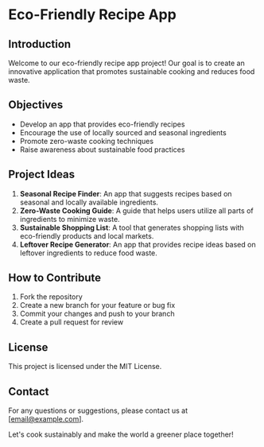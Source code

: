 # Eco-Friendly Recipe App

## Introduction
Welcome to our eco-friendly recipe app project! Our goal is to create an innovative application that promotes sustainable cooking and reduces food waste.

## Objectives
- Develop an app that provides eco-friendly recipes
- Encourage the use of locally sourced and seasonal ingredients
- Promote zero-waste cooking techniques
- Raise awareness about sustainable food practices

## Project Ideas
1. **Seasonal Recipe Finder**: An app that suggests recipes based on seasonal and locally available ingredients.
2. **Zero-Waste Cooking Guide**: A guide that helps users utilize all parts of ingredients to minimize waste.
3. **Sustainable Shopping List**: A tool that generates shopping lists with eco-friendly products and local markets.
4. **Leftover Recipe Generator**: An app that provides recipe ideas based on leftover ingredients to reduce food waste.

## How to Contribute
1. Fork the repository
2. Create a new branch for your feature or bug fix
3. Commit your changes and push to your branch
4. Create a pull request for review

## License
This project is licensed under the MIT License.

## Contact
For any questions or suggestions, please contact us at [email@example.com].

Let's cook sustainably and make the world a greener place together!